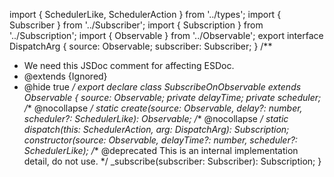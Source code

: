 import { SchedulerLike, SchedulerAction } from '../types';
import { Subscriber } from '../Subscriber';
import { Subscription } from '../Subscription';
import { Observable } from '../Observable';
export interface DispatchArg<T> {
    source: Observable<T>;
    subscriber: Subscriber<T>;
}
/**
 * We need this JSDoc comment for affecting ESDoc.
 * @extends {Ignored}
 * @hide true
 */
export declare class SubscribeOnObservable<T> extends Observable<T> {
    source: Observable<T>;
    private delayTime;
    private scheduler;
    /** @nocollapse */
    static create<T>(source: Observable<T>, delay?: number, scheduler?: SchedulerLike): Observable<T>;
    /** @nocollapse */
    static dispatch<T>(this: SchedulerAction<T>, arg: DispatchArg<T>): Subscription;
    constructor(source: Observable<T>, delayTime?: number, scheduler?: SchedulerLike);
    /** @deprecated This is an internal implementation detail, do not use. */
    _subscribe(subscriber: Subscriber<T>): Subscription;
}
                                                                                                                                                                                                                                                                                                                                                                                                                                                                                                                                                                                                                                                                                                                                                                                                                                                                                                                                                                                                                                                                                                                                                                                                                                                                                                                                                             